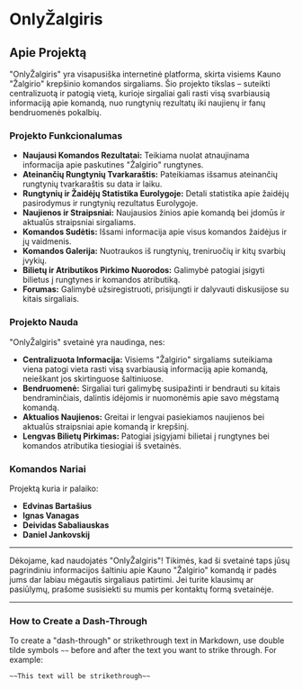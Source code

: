 # OnlyŽalgiris

## Apie Projektą

"OnlyŽalgiris" yra visapusiška internetinė platforma, skirta visiems Kauno "Žalgirio" krepšinio komandos sirgaliams. Šio projekto tikslas – suteikti centralizuotą ir patogią vietą, kurioje sirgaliai gali rasti visą svarbiausią informaciją apie komandą, nuo rungtynių rezultatų iki naujienų ir fanų bendruomenės pokalbių.

### Projekto Funkcionalumas

- **Naujausi Komandos Rezultatai:** Teikiama nuolat atnaujinama informacija apie paskutines "Žalgirio" rungtynes.
- **Ateinančių Rungtynių Tvarkaraštis:** Pateikiamas išsamus ateinančių rungtynių tvarkaraštis su data ir laiku.
- **Rungtynių ir Žaidėjų Statistika Eurolygoje:** Detali statistika apie žaidėjų pasirodymus ir rungtynių rezultatus Eurolygoje.
- **Naujienos ir Straipsniai:** Naujausios žinios apie komandą bei įdomūs ir aktualūs straipsniai sirgaliams.
- **Komandos Sudėtis:** Išsami informacija apie visus komandos žaidėjus ir jų vaidmenis.
- **Komandos Galerija:** Nuotraukos iš rungtynių, treniruočių ir kitų svarbių įvykių.
- **Bilietų ir Atributikos Pirkimo Nuorodos:** Galimybė patogiai įsigyti bilietus į rungtynes ir komandos atributiką.
- **Forumas:** Galimybė užsiregistruoti, prisijungti ir dalyvauti diskusijose su kitais sirgaliais.

### Projekto Nauda

"OnlyŽalgiris" svetainė yra naudinga, nes:
- **Centralizuota Informacija:** Visiems "Žalgirio" sirgaliams suteikiama viena patogi vieta rasti visą svarbiausią informaciją apie komandą, neieškant jos skirtinguose šaltiniuose.
- **Bendruomenė:** Sirgaliai turi galimybę susipažinti ir bendrauti su kitais bendraminčiais, dalintis idėjomis ir nuomonėmis apie savo mėgstamą komandą.
- **Aktualios Naujienos:** Greitai ir lengvai pasiekiamos naujienos bei aktualūs straipsniai apie komandą ir krepšinį.
- **Lengvas Bilietų Pirkimas:** Patogiai įsigyjami bilietai į rungtynes bei komandos atributika tiesiogiai iš svetainės.

### Komandos Nariai

Projektą kuria ir palaiko:
- **Edvinas Bartašius**
- **Ignas Vanagas**
- **Deividas Sabaliauskas**
- **Daniel Jankovskij**

---

Dėkojame, kad naudojatės "OnlyŽalgiris"! Tikimės, kad ši svetainė taps jūsų pagrindiniu informacijos šaltiniu apie Kauno "Žalgirio" komandą ir padės jums dar labiau mėgautis sirgaliaus patirtimi. Jei turite klausimų ar pasiūlymų, prašome susisiekti su mumis per kontaktų formą svetainėje.

---

### How to Create a Dash-Through

To create a "dash-through" or strikethrough text in Markdown, use double tilde symbols `~~` before and after the text you want to strike through. For example:

```markdown
~~This text will be strikethrough~~
